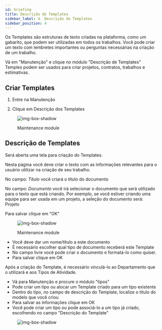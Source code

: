 ```yaml
---
id: briefing
title: Descrição de Templates
sidebar_label: 4. Descrição de Templates
sidebar_position: 4
---
```


Os Templates são estruturas de texto criadas na plataforma, como um gabarito, que podem ser utilizadas em todos os trabalhos.
Você pode criar um texto com lembretes importantes ou perguntas necessárias na criação de um trabalho.

Vá em "Manutenção" e clique no módulo "Descrição de Templates"
Temples podem ser usados para criar projetos, contratos, trabalhos e estimativas.


## Criar Templates 


1. Entre na Manutenção

2. Clique em Descrição dos Templates


<figure>

![img-box-shadow](/img/university/description.png) 
<figcaption>Maintenance module</figcaption>

</figure>


## Descrição de Templates


Será aberta uma tela para criação do Templates.

Nesta página você deve criar o texto com as informações relevantes para o usuário utilizar na criação de seu trabalho.


No campo: *Título* você criará o título do documento

No campo: *Documento* você irá selecionar o documento que será utilizado para o texto que está criando.
Por exemplo, se você estiver criando uma equipe para ser usada em um projeto, a seleção do documento será: Projeto

Para salvar clique em "OK"


<figure>

![img-box-shadow](/img/university/description.templates.png) 
<figcaption>Maintenance module</figcaption>
</figure>



- Você deve dar um nome/título a este documento
- É necessário escolher qual tipo de documento receberá este Template
- No campo livre você pode criar o documento e formatá-lo como quiser.
- Para salvar clique em OK

Após a criação do Template, é necessário vinculá-lo ao Departamento que o utilizará e aos Tipos de Atividade.

- Vá para Manutenção e procure o módulo "tipos"
- Pode criar um tipo ou alocar um Template criado para um tipo existente
- Dentro do tipo, no campo de descrição do Template, localize o título do modelo que você criou
- Para salvar as informações clique em OK
- Você pode criar um tipo ou pode associá-lo a um tipo já criado, escolhendo no campo "Descrição do Template"


<figure>

![img-box-shadow](/img/university/Types.png)

</figure>
